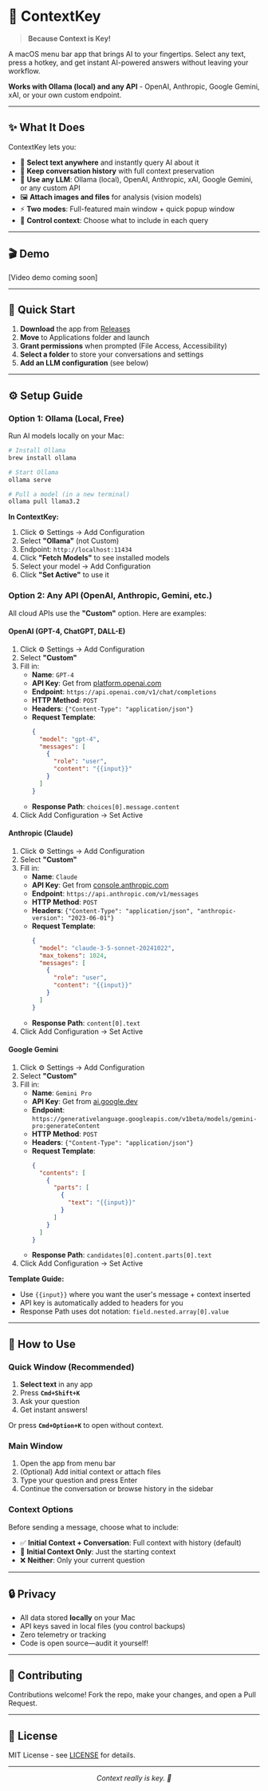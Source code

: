 # 🔑 ContextKey

> **Because Context is Key!**

A macOS menu bar app that brings AI to your fingertips. Select any text, press a hotkey, and get instant AI-powered answers without leaving your workflow.

**Works with Ollama (local) and any API** - OpenAI, Anthropic, Google Gemini, xAI, or your own custom endpoint.

---

## ✨ What It Does

ContextKey lets you:
- 🚀 **Select text anywhere** and instantly query AI about it
- 💬 **Keep conversation history** with full context preservation
- 🤖 **Use any LLM**: Ollama (local), OpenAI, Anthropic, xAI, Google Gemini, or any custom API
- 🖼️ **Attach images and files** for analysis (vision models)
- ⚡ **Two modes**: Full-featured main window + quick popup window
- 🎯 **Control context**: Choose what to include in each query

---

## 🎬 Demo

[Video demo coming soon]

---

## 🚀 Quick Start

1. **Download** the app from [Releases](https://github.com/yourusername/ContextKey/releases)
2. **Move** to Applications folder and launch
3. **Grant permissions** when prompted (File Access, Accessibility)
4. **Select a folder** to store your conversations and settings
5. **Add an LLM configuration** (see below)

---

## ⚙️ Setup Guide

### Option 1: Ollama (Local, Free)

Run AI models locally on your Mac:

```bash
# Install Ollama
brew install ollama

# Start Ollama
ollama serve

# Pull a model (in a new terminal)
ollama pull llama3.2
```

**In ContextKey:**
1. Click ⚙️ Settings → Add Configuration
2. Select **"Ollama"** (not Custom)
3. Endpoint: `http://localhost:11434`
4. Click **"Fetch Models"** to see installed models
5. Select your model → Add Configuration
6. Click **"Set Active"** to use it

### Option 2: Any API (OpenAI, Anthropic, Gemini, etc.)

All cloud APIs use the **"Custom"** option. Here are examples:

#### OpenAI (GPT-4, ChatGPT, DALL-E)

1. Click ⚙️ Settings → Add Configuration
2. Select **"Custom"**
3. Fill in:
   - **Name**: `GPT-4`
   - **API Key**: Get from [platform.openai.com](https://platform.openai.com)
   - **Endpoint**: `https://api.openai.com/v1/chat/completions`
   - **HTTP Method**: `POST`
   - **Headers**: `{"Content-Type": "application/json"}`
   - **Request Template**:
     ```json
     {
       "model": "gpt-4",
       "messages": [
         {
           "role": "user",
           "content": "{{input}}"
         }
       ]
     }
     ```
   - **Response Path**: `choices[0].message.content`
4. Click Add Configuration → Set Active

#### Anthropic (Claude)

1. Click ⚙️ Settings → Add Configuration
2. Select **"Custom"**
3. Fill in:
   - **Name**: `Claude`
   - **API Key**: Get from [console.anthropic.com](https://console.anthropic.com)
   - **Endpoint**: `https://api.anthropic.com/v1/messages`
   - **HTTP Method**: `POST`
   - **Headers**: `{"Content-Type": "application/json", "anthropic-version": "2023-06-01"}`
   - **Request Template**:
     ```json
     {
       "model": "claude-3-5-sonnet-20241022",
       "max_tokens": 1024,
       "messages": [
         {
           "role": "user",
           "content": "{{input}}"
         }
       ]
     }
     ```
   - **Response Path**: `content[0].text`
4. Click Add Configuration → Set Active

#### Google Gemini

1. Click ⚙️ Settings → Add Configuration
2. Select **"Custom"**
3. Fill in:
   - **Name**: `Gemini Pro`
   - **API Key**: Get from [ai.google.dev](https://ai.google.dev)
   - **Endpoint**: `https://generativelanguage.googleapis.com/v1beta/models/gemini-pro:generateContent`
   - **HTTP Method**: `POST`
   - **Headers**: `{"Content-Type": "application/json"}`
   - **Request Template**:
     ```json
     {
       "contents": [
         {
           "parts": [
             {
               "text": "{{input}}"
             }
           ]
         }
       ]
     }
     ```
   - **Response Path**: `candidates[0].content.parts[0].text`
4. Click Add Configuration → Set Active

**Template Guide:**
- Use `{{input}}` where you want the user's message + context inserted
- API key is automatically added to headers for you
- Response Path uses dot notation: `field.nested.array[0].value`

---

## 📖 How to Use

### Quick Window (Recommended)

1. **Select text** in any app
2. Press **`Cmd+Shift+K`**
3. Ask your question
4. Get instant answers!

Or press **`Cmd+Option+K`** to open without context.

### Main Window

1. Open the app from menu bar
2. (Optional) Add initial context or attach files
3. Type your question and press Enter
4. Continue the conversation or browse history in the sidebar

### Context Options

Before sending a message, choose what to include:
- ✅ **Initial Context + Conversation**: Full context with history (default)
- 📄 **Initial Context Only**: Just the starting context
- ❌ **Neither**: Only your current question

---

## 🔒 Privacy

- All data stored **locally** on your Mac
- API keys saved in local files (you control backups)
- Zero telemetry or tracking
- Code is open source—audit it yourself!

---

## 🤝 Contributing

Contributions welcome! Fork the repo, make your changes, and open a Pull Request.

---

## 📜 License

MIT License - see [LICENSE](LICENSE) for details.

---

<p align="center">
  <i>Context really is key. 🔑</i>
</p>
